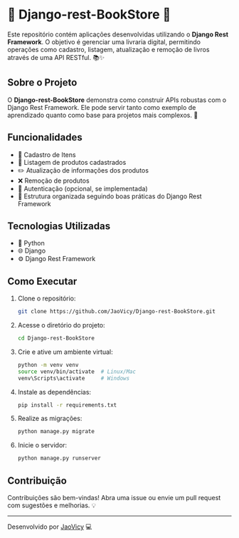 # 📱 Django-rest-BookStore 📱

Este repositório contém aplicações desenvolvidas utilizando o **Django Rest Framework**. O objetivo é gerenciar uma livraria digital, permitindo operações como cadastro, listagem, atualização e remoção de livros através de uma API RESTful. 📚✨

## Sobre o Projeto

O **Django-rest-BookStore** demonstra como construir APIs robustas com o Django Rest Framework. Ele pode servir tanto como exemplo de aprendizado quanto como base para projetos mais complexos. 🚀

## Funcionalidades

- 📝 Cadastro de Itens
- 📖 Listagem de produtos cadastrados
- ✏️ Atualização de informações dos produtos
- ❌ Remoção de produtos
- 🔐 Autenticação (opcional, se implementada)
- 📂 Estrutura organizada seguindo boas práticas do Django Rest Framework

## Tecnologias Utilizadas

- 🐍 Python
- 🌐 Django
- ⚙️ Django Rest Framework

## Como Executar

1. Clone o repositório:
    ```bash
    git clone https://github.com/JaoVicy/Django-rest-BookStore.git
    ```
2. Acesse o diretório do projeto:
    ```bash
    cd Django-rest-BookStore
    ```
3. Crie e ative um ambiente virtual:
    ```bash
    python -m venv venv
    source venv/bin/activate  # Linux/Mac
    venv\Scripts\activate     # Windows
    ```
4. Instale as dependências:
    ```bash
    pip install -r requirements.txt
    ```
5. Realize as migrações:
    ```bash
    python manage.py migrate
    ```
6. Inicie o servidor:
    ```bash
    python manage.py runserver
    ```

## Contribuição

Contribuições são bem-vindas! Abra uma issue ou envie um pull request com sugestões e melhorias. 💡

---

Desenvolvido por [JaoVicy](https://github.com/JaoVicy) 💻
